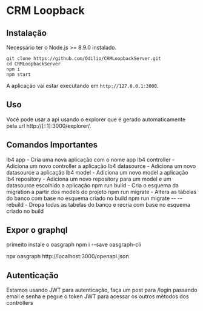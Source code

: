 # CRM Loopback
## Instalação

Necessário ter o Node.js >= 8.9.0 instalado.

```
git clone https://github.com/Odilio/CRMLoopbackServer.git
cd CRMLoopbackServer
npm i
npm start
```

A aplicação vai estar executando em  `http://127.0.0.1:3000`.


## Uso

Você pode usar a api usando o explorer que é gerado automaticamente pela url
http://[::1]:3000/explorer/.


## Comandos Importantes

lb4 app - Cria uma nova aplicação com o nome app
lb4 controller -	Adiciona um novo controller a aplicação
lb4 datasource -	Adiciona um novo datasource a aplicação
lb4 model -	Adiciona um novo model a aplicação
lb4 repository -	Adiciona um novo repository para um model e um datasource escolhido a aplicação
npm run build - Cria o esquema da migration a partir dos models do projeto
npm run migrate - Altera as tabelas do banco com base no esquema criado no build
npm run migrate -- --rebuild - Dropa todas as tabelas do banco e recria com base no esquema criado no build

## Expor o graphql

primeito instale o oasgraph
npm i --save oasgraph-cli

npx oasgraph http://localhost:3000/openapi.json

## Autenticação

Estamos usando JWT para autenticação, faça um post para /login passando email e senha e pegue o token JWT para acessar os outros métodos dos controllers
